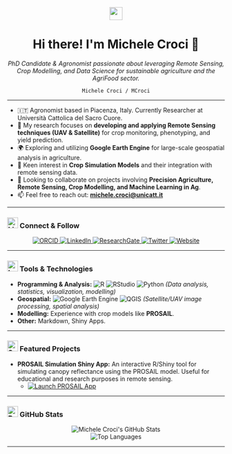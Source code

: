 <div align="center">
  <img src="https://media.giphy.com/media/hvRJCLFzcasrR4ia7z/giphy.gif" width="30px" />
  <h1> Hi there! I'm Michele Croci 👋 </h1>
  <p><em>PhD Candidate & Agronomist passionate about leveraging Remote Sensing, Crop Modelling, and Data Science for sustainable agriculture and the AgriFood sector.</em></p>
  <p><code>Michele Croci / MCroci</code></p>
</div>

---

* 🇮🇹 Agronomist based in Piacenza, Italy. Currently Researcher at Università Cattolica del Sacro Cuore.
* 🔭 My research focuses on **developing and applying Remote Sensing techniques (UAV & Satellite)** for crop monitoring, phenotyping, and yield prediction.
* 🌍 Exploring and utilizing **Google Earth Engine** for large-scale geospatial analysis in agriculture.
* 🌱 Keen interest in **Crop Simulation Models** and their integration with remote sensing data.
* 🤝 Looking to collaborate on projects involving **Precision Agriculture, Remote Sensing, Crop Modelling, and Machine Learning in Ag**.
* 📫 Feel free to reach out: **michele.croci@unicatt.it**

---

### <img src="https://raw.githubusercontent.com/Tarikul-Islam-Anik/Animated-Fluent-Emojis/master/Emojis/Objects/Link.png" alt="Link" width="25" height="25" /> Connect & Follow

<p align="center">
  <a href="https://orcid.org/0000-0001-7356-2774" target="_blank">
    <img src="https://img.shields.io/badge/ORCID-A6CE39?style=for-the-badge&logo=ORCID&logoColor=white" alt="ORCID"/>
  </a>
  <a href="https://www.linkedin.com/in/michele-croci-265abb133/" target="_blank">
    <img src="https://img.shields.io/badge/LinkedIn-%230077B5.svg?style=for-the-badge&logo=linkedin&logoColor=white" alt="LinkedIn"/>
  </a>
  <a href="https://www.researchgate.net/profile/Michele-Croci" target="_blank">
    <img src="https://img.shields.io/badge/ResearchGate-00CCBB.svg?style=for-the-badge&logo=ResearchGate&logoColor=white" alt="ResearchGate"/>
  </a>
  <a href="https://twitter.com/croci93" target="_blank">
    <img src="https://img.shields.io/badge/Twitter-%231DA1F2.svg?style=for-the-badge&logo=Twitter&logoColor=white" alt="Twitter"/>
  </a>
  <a href="https://www.MCroci.github.io" target="_blank">
    <img src="https://img.shields.io/badge/Website-4A4A4A.svg?style=for-the-badge&logo=About.me&logoColor=white" alt="Website"/>
  </a>
  </p>

---

### <img src="https://raw.githubusercontent.com/Tarikul-Islam-Anik/Animated-Fluent-Emojis/master/Emojis/Objects/Laptop.png" alt="Laptop" width="25" height="25" /> Tools & Technologies

* **Programming & Analysis:**
    <img src="https://img.shields.io/badge/R-%23276DC3.svg?style=for-the-badge&logo=r&logoColor=white" alt="R"/>
    <img src="https://img.shields.io/badge/RStudio-%2375AADB.svg?style=for-the-badge&logo=RStudio&logoColor=white" alt="RStudio"/>
    <img src="https://img.shields.io/badge/Python-3776AB.svg?style=for-the-badge&logo=python&logoColor=white" alt="Python"/>
    *(Data analysis, statistics, visualization, modelling)*
* **Geospatial:**
    <img src="https://img.shields.io/badge/Google%20Earth%20Engine-4285F4.svg?style=for-the-badge&logo=google-earth-engine&logoColor=white" alt="Google Earth Engine"/>
    <img src="https://img.shields.io/badge/QGIS-589632.svg?style=for-the-badge&logo=qgis&logoColor=white" alt="QGIS"/>
    *(Satellite/UAV image processing, spatial analysis)*
* **Modelling:** Experience with crop models like **PROSAIL**.
* **Other:** Markdown, Shiny Apps.

---

### <img src="https://raw.githubusercontent.com/Tarikul-Islam-Anik/Animated-Fluent-Emojis/master/Emojis/Activities/Sparkles.png" alt="Sparkles" width="25" height="25" /> Featured Projects

* **PROSAIL Simulation Shiny App:** An interactive R/Shiny tool for simulating canopy reflectance using the PROSAIL model. Useful for educational and research purposes in remote sensing.
    * <a href="https://ucscremotesensing.shinyapps.io/POSITIVE_CRAST/" target="_blank">
        <img src="https://img.shields.io/badge/Launch%20App-%2375AADB.svg?style=flat-square&logo=RStudio&logoColor=white" alt="Launch PROSAIL App"/>
        </a>
---

### <img src="https://raw.githubusercontent.com/Tarikul-Islam-Anik/Animated-Fluent-Emojis/master/Emojis/Objects/Bar%20Chart.png" alt="Bar Chart" width="25" height="25" /> GitHub Stats

<p align="center">
  <img src="https://github-readme-stats.vercel.app/api?username=mcroci&show_icons=true&theme=transparent&count_private=true" alt="Michele Croci's GitHub Stats" />
  <br/>
  <img src="https://github-readme-stats.vercel.app/api/top-langs/?username=mcroci&layout=compact&theme=transparent" alt="Top Languages" />
</p>

---
